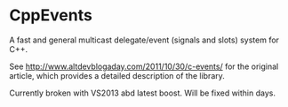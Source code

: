 CppEvents
=========

A fast and general multicast delegate/event (signals and slots) system for C++.

See http://www.altdevblogaday.com/2011/10/30/c-events/ for the original article, which
provides a detailed description of the library.

Currently broken with VS2013 abd latest boost. Will be fixed within days.

